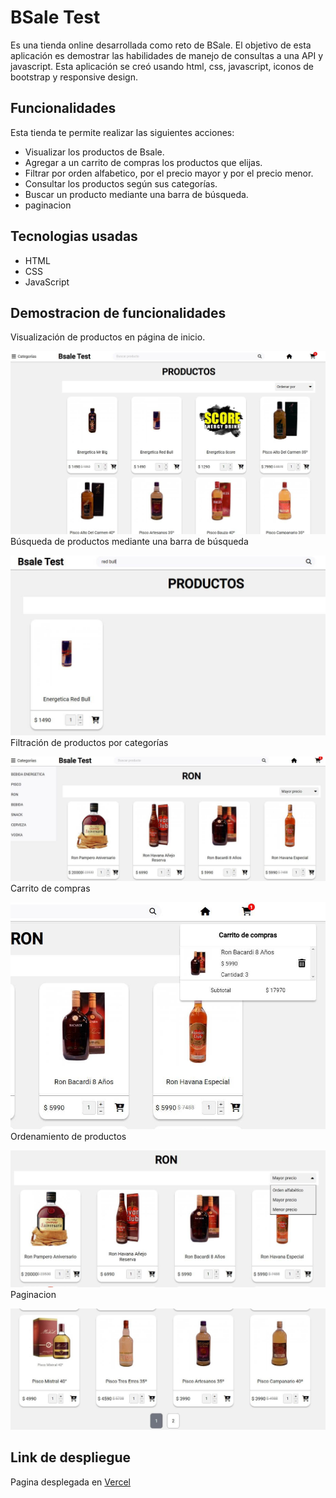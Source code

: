 # BSale Test

Es una tienda online desarrollada como reto de BSale. El objetivo de esta aplicación es demostrar las habilidades de manejo de consultas a una API y javascript. Esta aplicación se creó usando html, css, javascript, iconos de bootstrap y responsive design.

## Funcionalidades

Esta tienda te permite realizar las siguientes acciones:

- Visualizar los productos de Bsale.
- Agregar a un carrito de compras los productos que elijas.
- Filtrar por orden alfabetico, por el precio mayor y por el precio menor.
- Consultar los productos según sus categorías.
- Buscar un producto mediante una barra de búsqueda.
- paginacion

## Tecnologias usadas

- HTML
- CSS
- JavaScript

## Demostracion de funcionalidades

Visualización de productos en página de inicio.

![Pagina inicio](/images/screen1.jfif "Pagina inicio")
Búsqueda de productos mediante una barra de búsqueda

![Pagina inicio](/images/screen2.jfif "Pagina inicio")
Filtración de productos por categorías

![Pagina inicio](/images/screen3.jfif "Pagina inicio")
Carrito de compras

![Pagina inicio](/images/screen4.jfif "Pagina inicio")
Ordenamiento de productos

![Pagina inicio](/images/screen5.jfif "Pagina inicio")
Paginacion

![Pagina inicio](/images/screen6.jfif "Pagina inicio")

## Link de despliegue

Pagina desplegada en [Vercel](https://bsale-frontend-tau.vercel.app)
